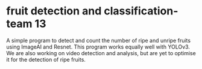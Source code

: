 # fruit detection and classification-team 13

A simple program to detect and count the number of ripe and unripe fruits using ImageAI and Resnet. This program works equally well with YOLOv3. We are also working on video detection and analysis, but are yet to optimise it for the detection of ripe fruits.

